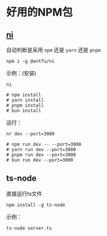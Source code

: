 # 好用的NPM包
## [ni](https://github.com/antfu/ni)
自动判断是采用 `npm` 还是 `yarn` 还是 `pnpm`
```shell
npm i -g @antfu/ni
```
示例：(安装)
```shell
ni

# npm install
# yarn install
# pnpm install
# bun install
```
运行：
```shell
nr dev --port=3000

# npm run dev -- --port=3000
# yarn run dev --port=3000
# pnpm run dev --port=3000
# bun run dev --port=3000
```

## ts-node
直接运行ts文件
```shell
npm install -g ts-node
```
示例：
```shell
ts-node server.ts
```
